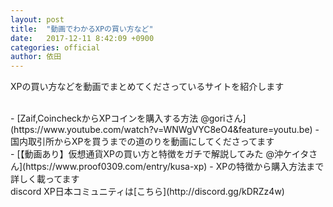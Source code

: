 ```yaml
---
layout: post
title:  "動画でわかるXPの買い方など"
date:   2017-12-11 8:42:09 +0900
categories: official
author: 依田
---
```

XPの買い方などを動画でまとめてくださっているサイトを紹介します  

<br>
- [Zaif,CoincheckからXPコインを購入する方法 @goriさん](https://www.youtube.com/watch?v=WNWgVYC8eO4&feature=youtu.be)  
    - 国内取引所からXPを買うまでの道のりを動画にしてくださってます  

<br>
- [【動画あり】仮想通貨XPの買い方と特徴をガチで解説してみた @沖ケイタさん](https://www.proof0309.com/entry/kusa-xp)  
    - XPの特徴から購入方法まで詳しく載ってます  

<br>
discord XP日本コミュニティは[こちら](http://discord.gg/kDRZz4w) 